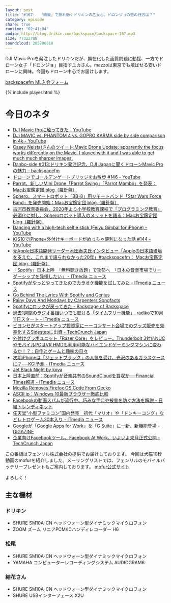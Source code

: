 ```yaml
---
layout: post
title: "#167:  「画質」で揺れ動くドリキンの乙女心、ドロンジョの恋の行方は？"
category: episode
share: true
runtime: "02:41:04"
audio: http://blog.drikin.com/backspace/backspace-167.mp3
size: 77322788
soundcloud: 285706518
---
```


DJI Mavic Proを発注したドリキンだが、顕在化した画質問題に動揺、一方でドローン女子「ドロンジョ」目指すユカさん。mazzoは東京でも飛ばせる安いドローンに興味。今回もドローン中心でお届けします。

[backspacefm ML入会フォーム](http://backspace.us11.list-manage.com/subscribe?u=09c933bd3997c1d16dbed156a&id=84b6529b91)

{% include player.html %}

# 今日のネタ

* [DJI Mavic Proに触ってきた - YouTube](https://www.youtube.com/watch?v=zM18q5UkV4o)
* [DJi MAVIC vs. PHANTOM 4 vs. GOPRO KARMA side by side comparison in 4k - YouTube](https://www.youtube.com/watch?v=sw4jDjYnR0U)
* [Casey Neistatさんのツイート:Mavic Drone Update; apparently the focus works differently on the Mavic. I played with it and I was able to get much much sharper images.](https://twitter.com/CaseyNeistat/status/781527005615579136)
* [Danbo-side #013:ドリキン発注記念、DJI Japanに聞くドローンMavic Proの魅力 – backspacefm](http://backspace.fm/episode/d013/)
* [ドローンでゴールデンゲートブリッジをお散歩 #146 - YouTube](https://www.youtube.com/watch?v=bgv2kuNpr8Y)
* [Parrot、新しいMini Drone「Parrot Swing」「Parrot Mambo」を発表：Macお宝鑑定団 blog（羅針盤）](http://www.macotakara.jp/blog/report/entry-30845.html)
* [Sphero、スマートロボット「BB-8」用リモートバンド「Star Wars Force Band」を発売開始：Macお宝鑑定団 blog（羅針盤）](http://www.macotakara.jp/blog/accessories/entry-30854.html)
* [古河市教育委員会、2020年より小学校教育課程で「プログラミング教育」必須化に対し、Spheroロボット導入のメリットを語る：Macお宝鑑定団 blog（羅針盤）](http://www.macotakara.jp/blog/Education/entry-30859.html)
* [Dancing with a high-tech selfie stick (Feiyu Gimbal for iPhone) - YouTube](https://www.youtube.com/watch?v=buvTRjDZft0)
* [iOS10でiPhone+外付けキーボードがめっちゃ便利になった話 #144 - YouTube](https://www.youtube.com/watch?v=ApTk84ryziE&feature=youtu.be)
* [元Apple日本語開発リーダー木田泰夫氏インタビュー「Appleの日本語環境を支えた、これまで語られなかった20年」#backspacefm： Macお宝鑑定団 blog（羅針盤）](http://www.macotakara.jp/blog/report/entry-29451.html)
* [「Spotify」日本上陸　「無料聴き放題」で攻勢へ　「日本の音楽市場でリーダーシップを発揮したい」 - ITmedia ニュース](http://www.itmedia.co.jp/news/articles/1609/29/news095.html)
* [Spotifyがやっとやってきたのでカラオケ機能を試してみた - ITmedia ニュース](http://www.itmedia.co.jp/news/articles/1609/30/news077.html)
* [Go Behind The Lyrics With Spotify and Genius](https://news.spotify.com/us/2016/01/12/go-behind-the-lyrics-with-spotify-and-genius/)
* [Rainy Days And Mondays by Carpenters Songfacts](http://www.songfacts.com/detail.php?id=8258)
* [Spotifyにロックが戻ってきた - Backstage of Backspace](https://blog.backspace.fm/spotify%E3%81%AB%E3%83%AD%E3%83%83%E3%82%AF%E3%81%8C%E6%88%BB%E3%81%A3%E3%81%A6%E3%81%8D%E3%81%9F-baab9beb6c35#.mpln43i4r)
* [過去1週間のラジオ番組いつでも聴ける「タイムフリー機能」　radikoで10月11日スタート - ITmedia ニュース](http://www.itmedia.co.jp/news/articles/1609/26/news101.html)
* [ビヨンセがスタートアップ投資家にーーコンサート会場でのグッズ販売を効率化するSidestepに出資 - TechCrunch Japan](http://jp.techcrunch.com/2016/09/30/20160929stackin-money-everywhere-she-goes/)
* [外付けグラボユニット「Razer Core」をレビュー。Thunderbolt 3対応NUCやモバイルPCはVR HMDも利用可能なハイエンドゲーミングマシンに変わるか！？ : 自作とゲームと趣味の日々](http://blog.livedoor.jp/wisteriear/archives/1059916230.html)
* [次期iPhoneは「ジェットブラック」の人気を受け、光沢のあるガラスケースに？──KGI予測 - ITmedia ニュース](http://www.itmedia.co.jp/news/articles/1609/30/news095.html)
* [Jet Black Night by koya](https://soundcloud.com/koya/jet-black-night-1)
* [日本上陸直前：Spotifyが音楽共有のSoundCloudを買収か──Financial Times報道 - ITmedia ニュース](http://www.itmedia.co.jp/news/articles/1609/29/news080.html)
* [Mozilla Removes Firefox OS Code From Gecko](http://www.i-programmer.info/news/83-mobliephone/10127-mozilla-removes-firefox-os-code-from-gecko.html)
* [ASCII.jp：Windows 10最新ブラウザー徹底比較](http://ascii.jp/limit/group/ida/elem/000/001/227/1227786/)
* [Facebookの動画スパムが流行中、巧みな手口や被害を防ぐ方法を解説 - 日経トレンディネット](http://trendy.nikkeibp.co.jp/article/column/20150610/1065148/)
* [任天堂“小型ファミコン”国内発売　初代「マリオ」や「ドンキーコング」などレトロゲーム30本入り - ITmedia ニュース](http://www.itmedia.co.jp/news/articles/1609/30/news080.html)
* [Googleが「Google Apps for Work」を「G Suite」に一新、新機能登場 - GIGAZINE](http://gigazine.net/news/20160930-g-suite/)
* [企業向けFacebookツール、Facebook At Work、いよいよ来月正式公開 - TechCrunch Japan](http://jp.techcrunch.com/2016/09/28/20160927facebook-for-work/)

この番組はフェンリル株式会社の提供でお届けしております。
今回は犬猫10秒動画のmofurを紹介しました。メーリングリストでは、フェンリルのモバイルバッテリープレゼントもご案内しております。
[mofur公式サイト](https://mofur.tv/)

よろしく！


## 主な機材

### ドリキン

* SHURE  SM10A-CN ヘッドウォーン型ダイナミックマイクロフォン
* ZOOM ズーム リニアPCM/ICハンディレコーダー H6

### 松尾

* SHURE  SM10A-CN ヘッドウォーン型ダイナミックマイクロフォン
* YAMAHA コンピューターレコーディングシステム AUDIOGRAM6

### 結花さん

* SHURE SM10A-CN ヘッドウォーン型ダイナミックマイクロフォン
* SHURE USBインターフェース X2U

